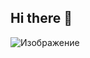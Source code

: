 ## Hi there 👋
![Изображение](https://nztcdn.com/files/3c2a5e20-d4b1-485f-a50d-9e39dd40fecc.webp)

<!--
**lexek-main/lexek-main** is a ✨ _special_ ✨ repository because its `README.md` (this file) appears on your GitHub profile.

Here are some ideas to get you started:

- 🔭 I’m currently working on ...
- 🌱 I’m currently learning ...
- 👯 I’m looking to collaborate on ...
- 🤔 I’m looking for help with ...
- 💬 Ask me about ...
- 📫 How to reach me: ...
- 😄 Pronouns: ...
- ⚡ Fun fact: ...
-->
